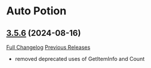# Auto Potion

## [3.5.6](https://github.com/ollidiemaus/AutoPotion/tree/3.5.6) (2024-08-16)
[Full Changelog](https://github.com/ollidiemaus/AutoPotion/compare/3.5.5...3.5.6) [Previous Releases](https://github.com/ollidiemaus/AutoPotion/releases)

- removed deprecated uses of GetItemInfo and Count  

